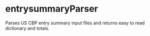 # entrysummaryParser
Parses US CBP entry summary input files and returns easy to read dictionary and totals.
